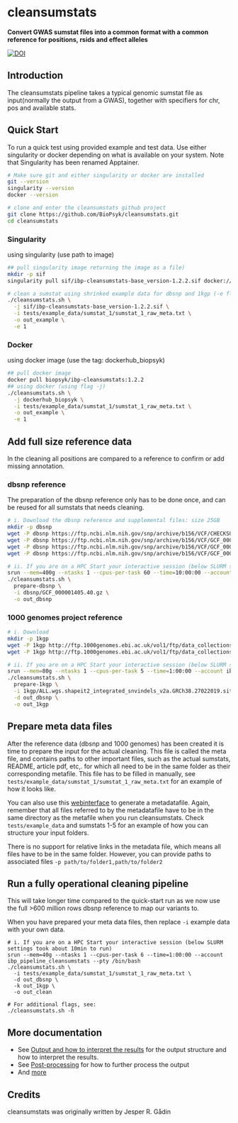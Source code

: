 # cleansumstats

**Convert GWAS sumstat files into a common format with a common reference for positions, rsids and effect alleles**

[![DOI](https://zenodo.org/badge/231274941.svg)](https://zenodo.org/badge/latestdoi/231274941)


## Introduction
The cleansumstats pipeline takes a typical genomic sumstat file as input(normally the output from a GWAS), together with specifiers for chr, pos and available stats.


## Quick Start
To run a quick test using provided example and test data. Use either singularity or docker depending on what is available on your system. Note that Singularity has been renamed Apptainer.

```bash
# Make sure git and either singularity or docker are installed
git --version
singularity --version
docker --version

# clone and enter the cleansumstats github project
git clone https://github.com/BioPsyk/cleansumstats.git
cd cleansumstats
```

### Singularity
using singularity (use path to image)
```bash
## pull singularity image returning the image as a file)
mkdir -p sif
singularity pull sif/ibp-cleansumstats-base_version-1.2.2.sif docker://biopsyk/ibp-cleansumstats:1.2.2

# clean a sumstat using shrinked example data for dbsnp and 1kgp (-e flag)
./cleansumstats.sh \
  -j sif/ibp-cleansumstats-base_version-1.2.2.sif \
  -i tests/example_data/sumstat_1/sumstat_1_raw_meta.txt \
  -o out_example \
  -e 1
```

### Docker
using docker image (use the tag: dockerhub_biopsyk)
```bash
## pull docker image
docker pull biopsyk/ibp-cleansumstats:1.2.2
## using docker (using flag -j)
./cleansumstats.sh \
  -j dockerhub_biopsyk \
  -i tests/example_data/sumstat_1/sumstat_1_raw_meta.txt \
  -o out_example \
  -e 1

```

## Add full size reference data
In the cleaning all positions are compared to a reference to confirm or add missing annotation.

### dbsnp reference
The preparation of the dbsnp reference only has to be done once, and can be reused for all sumstats that needs cleaning.

```bash
# i. Download the dbsnp reference and supplemental files: size 25GB 
mkdir -p dbsnp
wget -P dbsnp https://ftp.ncbi.nlm.nih.gov/snp/archive/b156/VCF/CHECKSUMS
wget -P dbsnp https://ftp.ncbi.nlm.nih.gov/snp/archive/b156/VCF/GCF_000001405.40.gz.md5
wget -P dbsnp https://ftp.ncbi.nlm.nih.gov/snp/archive/b156/VCF/GCF_000001405.40.gz.tbi
wget -P dbsnp https://ftp.ncbi.nlm.nih.gov/snp/archive/b156/VCF/GCF_000001405.40.gz

# ii. If you are on a HPC Start your interactive session (below SLURM settings took about 5h to run)
srun --mem=400g --ntasks 1 --cpus-per-task 60 --time=10:00:00 --account ibp_pipeline_cleansumstats --pty /bin/bash
./cleansumstats.sh \
  prepare-dbsnp \
  -i dbsnp/GCF_000001405.40.gz \
  -o out_dbsnp
```

### 1000 genomes project reference
```bash
# i. Download
mkdir -p 1kgp
wget -P 1kgp http://ftp.1000genomes.ebi.ac.uk/vol1/ftp/data_collections/1000_genomes_project/release/20190312_biallelic_SNV_and_INDEL/ALL.wgs.shapeit2_integrated_snvindels_v2a.GRCh38.27022019.sites.vcf.gz
wget -P 1kgp http://ftp.1000genomes.ebi.ac.uk/vol1/ftp/data_collections/1000_genomes_project/release/20190312_biallelic_SNV_and_INDEL/ALL.wgs.shapeit2_integrated_snvindels_v2a.GRCh38.27022019.sites.vcf.gz.tbi

# ii. If you are on a HPC Start your interactive session (below SLURM settings took about 5min to run)
srun --mem=80g --ntasks 1 --cpus-per-task 5 --time=1:00:00 --account ibp_pipeline_cleansumstats --pty /bin/bash
./cleansumstats.sh \
  prepare-1kgp \
  -i 1kgp/ALL.wgs.shapeit2_integrated_snvindels_v2a.GRCh38.27022019.sites.vcf.gz \
  -d out_dbsnp \
  -o out_1kgp
```

## Prepare meta data files
After the reference data (dbsnp and 1000 genomes) has been created it is time to prepare the input for the actual cleaning. This file is called the meta file, and contains paths to other important files, such as the actual sumstats, README, article pdf, etc,. for which all need to be in the same folder as their corresponding metafile. This file has to be filled in manually, see `tests/example_data/sumstat_1/sumstat_1_raw_meta.txt` for an example of how it looks like. 

You can also use this [webinterface](https://biopsyk.github.io/metadata) to generate a metadatafile. Again, remember that all files referred to by the metadatafile have to be in the same directory as the metafile when you run cleansumstats. Check `tests/example_data` and sumstats 1-5 for an example of how you can structure your input folders.

There is no support for relative links in the metadata file, which means all files have to be in the same folder. However, you can provide paths to associated files `-p path/to/folder1,path/to/folder2`

## Run a fully operational cleaning pipeline 
This will take longer time compared to the quick-start run as we now use the full >600 million rows dbsnp reference to map our variants to.

When you have prepared your meta data files, then replace `-i` example data with your own data.

```
# i. If you are on a HPC Start your interactive session (below SLURM settings took about 10min to run)
srun --mem=40g --ntasks 1 --cpus-per-task 6 --time=1:00:00 --account ibp_pipeline_cleansumstats --pty /bin/bash
./cleansumstats.sh \
  -i tests/example_data/sumstat_1/sumstat_1_raw_meta.txt \
  -d out_dbsnp \
  -k out_1kgp \
  -o out_clean

# For additional flags, see:
./cleansumstats.sh -h

```


## More documentation
- See [Output and how to interpret the results](docs/output.md) for the output structure and how to interpret the results.
- See [Post-processing](docs/post-processing.md) for how to further process the output
- And [more](docs/README.md) 


## Credits

cleansumstats was originally written by Jesper R. Gådin
